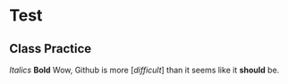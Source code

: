 # Test # 
## Class Practice ##
*Italics*
**Bold**
Wow, Github is more [*difficult*] than it seems like it **should** be. 

